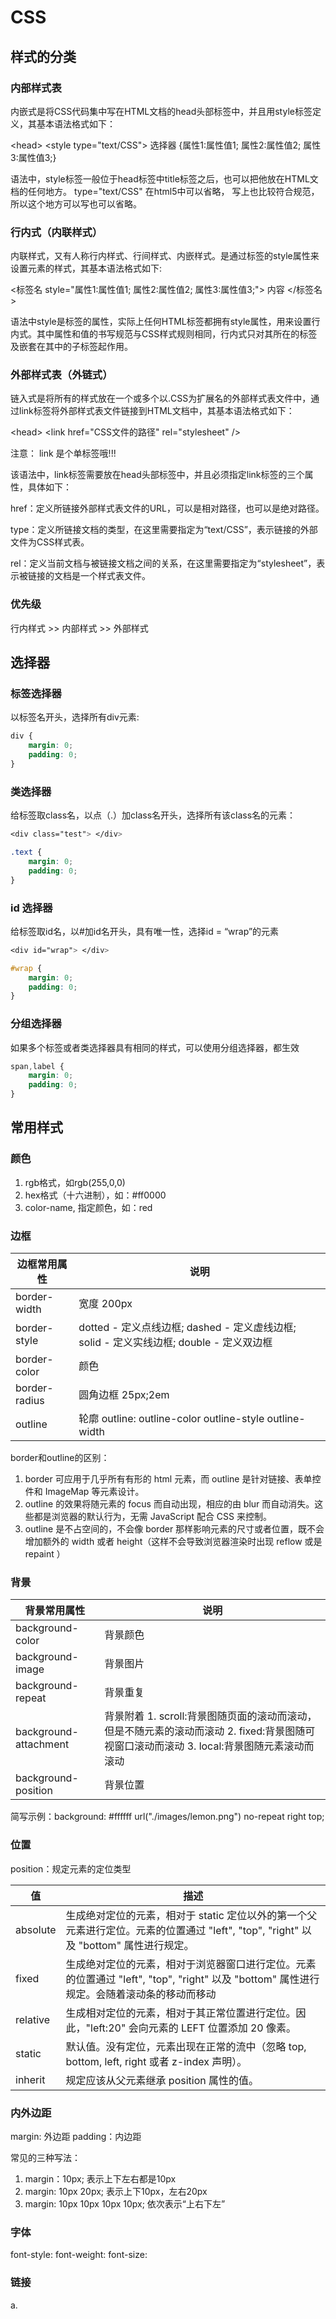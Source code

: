 # CSS

## 样式的分类

### 内部样式表

内嵌式是将CSS代码集中写在HTML文档的head头部标签中，并且用style标签定义，其基本语法格式如下：

\<head\>
\<style type="text/CSS"\>
    选择器 {属性1:属性值1; 属性2:属性值2; 属性3:属性值3;}
</style>
</head>

语法中，style标签一般位于head标签中title标签之后，也可以把他放在HTML文档的任何地方。
type="text/CSS"  在html5中可以省略， 写上也比较符合规范， 所以这个地方可以写也可以省略。

### 行内式（内联样式）

内联样式，又有人称行内样式、行间样式、内嵌样式。是通过标签的style属性来设置元素的样式，其基本语法格式如下:

<标签名 style="属性1:属性值1; 属性2:属性值2; 属性3:属性值3;"> 内容 </标签名>

语法中style是标签的属性，实际上任何HTML标签都拥有style属性，用来设置行内式。其中属性和值的书写规范与CSS样式规则相同，行内式只对其所在的标签及嵌套在其中的子标签起作用。

### 外部样式表（外链式）

链入式是将所有的样式放在一个或多个以.CSS为扩展名的外部样式表文件中，通过link标签将外部样式表文件链接到HTML文档中，其基本语法格式如下：

\<head\>
  \<link href="CSS文件的路径"  rel="stylesheet" />
</head>
注意：  link 是个单标签哦!!!

该语法中，link标签需要放在head头部标签中，并且必须指定link标签的三个属性，具体如下：

href：定义所链接外部样式表文件的URL，可以是相对路径，也可以是绝对路径。

type：定义所链接文档的类型，在这里需要指定为“text/CSS”，表示链接的外部文件为CSS样式表。

rel：定义当前文档与被链接文档之间的关系，在这里需要指定为“stylesheet”，表示被链接的文档是一个样式表文件。

### 优先级

行内样式 >> 内部样式 >> 外部样式

## 选择器

### 标签选择器

以标签名开头，选择所有div元素:

``` css
div {
    margin: 0;
    padding: 0;
}
```

### 类选择器

给标签取class名，以点（.）加class名开头，选择所有该class名的元素：

``` css
<div class="test"> </div>

.text {
    margin: 0;
    padding: 0;
}
```

### id 选择器

给标签取id名，以#加id名开头，具有唯一性，选择id = “wrap”的元素

``` css
<div id="wrap"> </div>

#wrap {
    margin: 0;
    padding: 0;
}
```

### 分组选择器

如果多个标签或者类选择器具有相同的样式，可以使用分组选择器，都生效

``` css
span,label {
    margin: 0;
    padding: 0;
}
```

## 常用样式

### 颜色

1. rgb格式，如rgb(255,0,0)
2. hex格式（十六进制），如：#ff0000
3. color-name, 指定颜色，如：red

### 边框

边框常用属性 | 说明
--- | ---
border-width | 宽度 200px
border-style | dotted - 定义点线边框; dashed - 定义虚线边框; solid - 定义实线边框; double - 定义双边框
border-color | 颜色
border-radius |  圆角边框 25px;2em
outline | 轮廓 outline: outline-color  outline-style  outline-width

border和outline的区别：

1. border 可应用于几乎所有有形的 html 元素，而 outline 是针对链接、表单控件和 ImageMap 等元素设计。
2. outline 的效果将随元素的 focus 而自动出现，相应的由 blur 而自动消失。这些都是浏览器的默认行为，无需 JavaScript 配合 CSS 来控制。
3. outline 是不占空间的，不会像 border 那样影响元素的尺寸或者位置，既不会增加额外的 width 或者 height（这样不会导致浏览器渲染时出现 reflow 或是 repaint ）

### 背景

背景常用属性 | 说明
--- | ---
background-color | 背景颜色
background-image | 背景图片
background-repeat | 背景重复
background-attachment | 背景附着 1. scroll:背景图随页面的滚动而滚动，但是不随元素的滚动而滚动 2. fixed:背景图随可视窗口滚动而滚动 3. local:背景图随元素滚动而滚动
background-position | 背景位置

简写示例：background: #ffffff url("./images/lemon.png") no-repeat right top;

### 位置

position：规定元素的定位类型

值 | 描述
--- | ---
absolute | 生成绝对定位的元素，相对于 static 定位以外的第一个父元素进行定位。元素的位置通过 "left", "top", "right" 以及 "bottom" 属性进行规定。
fixed | 生成绝对定位的元素，相对于浏览器窗口进行定位。元素的位置通过 "left", "top", "right" 以及 "bottom" 属性进行规定。会随着滚动条的移动而移动
relative | 生成相对定位的元素，相对于其正常位置进行定位。因此，"left:20" 会向元素的 LEFT 位置添加 20 像素。
static | 默认值。没有定位，元素出现在正常的流中（忽略 top, bottom, left, right 或者 z-index 声明）。
inherit | 规定应该从父元素继承 position 属性的值。

### 内外边距

margin: 外边距
padding：内边距

常见的三种写法：

1. margin：10px; 表示上下左右都是10px
2. margin: 10px 20px; 表示上下10px，左右20px
3. margin: 10px 10px 10px 10px; 依次表示“上右下左”

### 字体

font-style:
font-weight:
font-size:

### 链接
a.
